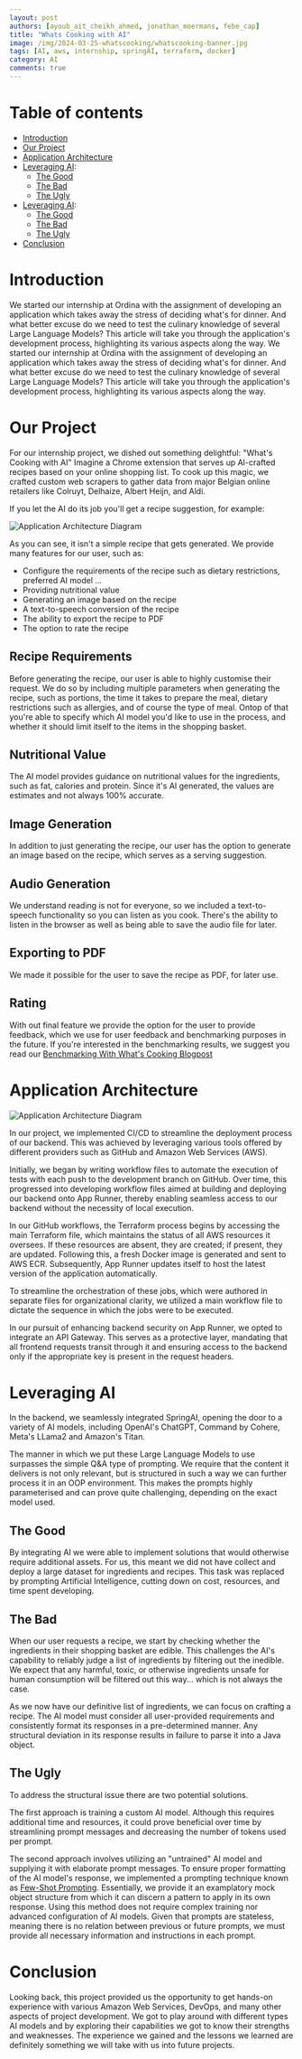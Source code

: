```yaml
---
layout: post
authors: [ayoub_ait_cheikh_ahmed, jonathan_moermans, febe_cap]
title: "Whats Cooking with AI"
image: /img/2024-03-25-whatscooking/whatscooking-banner.jpg
tags: [AI, aws, internship, springAI, terraform, docker]
category: AI
comments: true
---
```


# Table of contents

- [Introduction](#introduction)
- [Our Project](#our-project)
- [Application Architecture](#application-architecture)
- [Leveraging AI](#leveraging-ai):
	- [The Good](#the-good)
	- [The Bad](#the-bad)
	- [The Ugly](#the-ugly)
- [Leveraging AI](#leveraging-ai):
	- [The Good](#the-good)
	- [The Bad](#the-bad)
	- [The Ugly](#the-ugly)
- [Conclusion](#conclusion)

# Introduction

We started our internship at Ordina with the assignment of developing an application which takes away the stress of deciding what's for dinner.
And what better excuse do we need to test the culinary knowledge of several Large Language Models?
This article will take you through the application's development process, highlighting its various aspects along the way.
We started our internship at Ordina with the assignment of developing an application which takes away the stress of deciding what's for dinner.
And what better excuse do we need to test the culinary knowledge of several Large Language Models?
This article will take you through the application's development process, highlighting its various aspects along the way.

# Our Project

For our internship project, we dished out something delightful: "What's Cooking with AI"
Imagine a Chrome extension that serves up AI-crafted recipes based on your online shopping list.
To cook up this magic, we crafted custom web scrapers to gather data from major Belgian online retailers like Colruyt, Delhaize, Albert Heijn, and Aldi.

If you let the AI do its job you'll get a recipe suggestion, for example:

<img alt="Application Architecture Diagram" src="/img/2024-03-25-whatscooking/whatscooking-chrome-recipe.png" class="image fit">

As you can see, it isn't a simple recipe that gets generated. 
We provide many features for our user, such as:
- Configure the requirements of the recipe such as dietary restrictions, preferred AI model ...
- Providing nutritional value
- Generating an image based on the recipe
- A text-to-speech conversion of the recipe
- The ability to export the recipe to PDF
- The option to rate the recipe

## Recipe Requirements

Before generating the recipe, our user is able to highly customise their request.
We do so by including multiple parameters when generating the recipe, such as portions, the time it takes to prepare the meal, dietary restrictions such as allergies, and of course the type of meal.
Ontop of that you're able to specify which AI model you'd like to use in the process, and whether it should limit itself to the items in the shopping basket.

## Nutritional Value

The AI model provides guidance on nutritional values for the ingredients, such as fat, calories and protein.
Since it's AI generated, the values are estimates and not always 100% accurate.

## Image Generation

In addition to just generating the recipe, our user has the option to generate an image based on the recipe, which serves as a serving suggestion.

## Audio Generation

We understand reading is not for everyone, so we included a text-to-speech functionality so you can listen as you cook. There's the ability to listen in the browser as well as being able to save the audio file for later.

## Exporting to PDF

We made it possible for the user to save the recipe as PDF, for later use.

## Rating

With out final feature we provide the option for the user to provide feedback, which we use for user feedback and benchmarking purposes in the future. If you're interested in the benchmarking results, we suggest you read our <a target="_blank" rel="noopener noreferrer" href="https://blog.ordina-jworks.io/ai/2024/04/26/benchmarking-with-whats-cooking.html">Benchmarking With What's Cooking Blogpost</a>

# Application Architecture

<img alt="Application Architecture Diagram" src="/img/2024-03-25-whatscooking/ArchitectureDiagramBlog.jpg" class="image fit">

In our project, we implemented CI/CD to streamline the deployment process of our backend.
This was achieved by leveraging various tools offered by different providers such as GitHub and Amazon Web Services (AWS).

Initially, we began by writing workflow files to automate the execution of tests with each push to the development branch on GitHub.
Over time, this progressed into developing workflow files aimed at building and deploying our backend onto App Runner, thereby enabling seamless access to our backend without the necessity of local execution.

In our GitHub workflows, the Terraform process begins by accessing the main Terraform file, which maintains the status of all AWS resources it oversees.
If these resources are absent, they are created; if present, they are updated.
Following this, a fresh Docker image is generated and sent to AWS ECR.
Subsequently, App Runner updates itself to host the latest version of the application automatically.

To streamline the orchestration of these jobs, which were authored in separate files for organizational clarity, we utilized a main workflow file to dictate the sequence in which the jobs were to be executed.

In our pursuit of enhancing backend security on App Runner, we opted to integrate an API Gateway.
This serves as a protective layer, mandating that all frontend requests transit through it and ensuring access to the backend only if the appropriate key is present in the request headers.

# Leveraging AI

In the backend, we seamlessly integrated SpringAI, opening the door to a variety of AI models, including OpenAI's ChatGPT, Command by Cohere, Meta's LLama2 and Amazon's Titan.

The manner in which we put these Large Language Models to use surpasses the simple Q&A type of prompting.
We require that the content it delivers is not only relevant, but is structured in such a way we can further process it in an OOP environment.
This makes the prompts highly parameterised and can prove quite challenging, depending on the exact model used.

## The Good

By integrating AI we were able to implement solutions that would otherwise require additional assets.
For us, this meant we did not have collect and deploy a large dataset for ingredients and recipes.
This task was replaced by prompting Artificial Intelligence, cutting down on cost, resources, and time spent developing. 

## The Bad

When our user requests a recipe, we start by checking whether the ingredients in their shopping basket are edible.
This challenges the AI's capability to reliably judge a list of ingredients by filtering out the inedible.
We expect that any harmful, toxic, or otherwise ingredients unsafe for human consumption will be filtered out this way... which is not always the case.

As we now have our definitive list of ingredients, we can focus on crafting a recipe.
The AI model must consider all user-provided requirements and consistently format its responses in a pre-determined manner.
Any structural deviation in its response results in failure to parse it into a Java object.

## The Ugly

To address the structural issue there are two potential solutions.

The first approach is training a custom AI model.
Although this requires additional time and resources, it could prove beneficial over time by streamlining prompt messages and decreasing the number of tokens used per prompt.

The second approach involves utilizing an "untrained" AI model and supplying it with elaborate prompt messages.
To ensure proper formatting of the AI model's response, we implemented a prompting technique known as <a href="https://www.promptingguide.ai/techniques/fewshot" target="_blank"  rel="noopener noreferrer">Few-Shot Prompting</a>.
Essentially, we provide it an examplatory mock object structure from which it can discern a pattern to apply in its own response.
Using this method does not require complex training nor advanced configuration of AI models.
Given that prompts are stateless, meaning there is no relation between previous or future prompts, we must provide all necessary information and instructions in each prompt.

# Conclusion

Looking back, this project provided us the opportunity to get hands-on experience with various Amazon Web Services, DevOps, and many other aspects of project development.
We got to play around with different types AI models and by exploring their capabilities we got to know their strengths and weaknesses.
The experience we gained and the lessons we learned are definitely something we will take with us into future projects.
